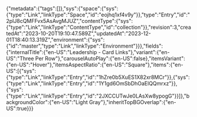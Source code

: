 {"metadata":{"tags":[]},"sys":{"space":{"sys":{"type":"Link","linkType":"Space","id":"eojhq1xf4v9y"}},"type":"Entry","id":"2plJ8cQMFFvx5AsAvgMJUZ","contentType":{"sys":{"type":"Link","linkType":"ContentType","id":"collection"}},"revision":3,"createdAt":"2023-10-20T19:10:47.589Z","updatedAt":"2023-12-01T18:40:13.319Z","environment":{"sys":{"id":"master","type":"Link","linkType":"Environment"}}},"fields":{"internalTitle":{"en-US":"Leadership - Card Links"},"variant":{"en-US":"Three Per Row"},"carouselAutoPlay":{"en-US":false},"itemsVariant":{"en-US":"Hover"},"itemsAspectRatio":{"en-US":"Square"},"items":{"en-US":[{"sys":{"type":"Link","linkType":"Entry","id":"1hZre0b5XuES1X82xr8MCr"}},{"sys":{"type":"Link","linkType":"Entry","id":"1Y1gd6OmSbDhOaElQQmrxz"}},{"sys":{"type":"Link","linkType":"Entry","id":"2JXCCUTwJe0LAsXw8ypogG"}}]},"backgroundColor":{"en-US":"Light Gray"},"inheritTopBGOverlap":{"en-US":true}}}